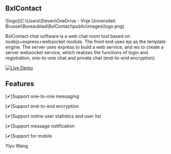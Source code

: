 ## BxlContact

![logo](C:\Users\Steven\OneDrive - Vrije Universiteit Brussel\Bureaublad\BxlContact\public\images\logo.png)

BxlContact chat software is a web chat room tool based on nodejs+express+websocket module. The front end uses ejs as the template engine. The server uses express to build a web service, and ws to create a server websocket service, which realizes the functions of login and registration, one-to-one chat and private chat (end-to-end encryption).

[![Live Demo](https://camo.githubusercontent.com/4a28be9123410257788f557f35fa0952906e882eee2289501b163226e6f82422/68747470733a2f2f696d672e736869656c64732e696f2f62616467652f64656d6f2d6f6e6c696e652d677265656e2e737667)](http://chat.yiywang.tech) 


## Features

[✔]Support one-to-one messaging

[✔]Support end-to-end encryption

[✔]Support online user statistics and user list

[✔]Support message notification

[✔]Support for mobile



Yiyu Wang